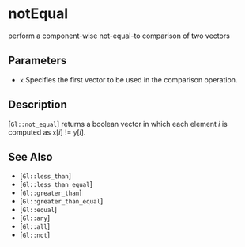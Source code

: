 # notEqual
perform a component-wise not-equal-to comparison of two vectors

## Parameters
- `x`
  Specifies the first vector to be used in the comparison operation.

## Description
[`Gl::not_equal`] returns a boolean vector in which each element *i*
  is computed as `x`[*i*] != `y`[*i*].

## See Also
- [`Gl::less_than`]
- [`Gl::less_than_equal`]
- [`Gl::greater_than`]
- [`Gl::greater_than_equal`]
- [`Gl::equal`]
- [`Gl::any`]
- [`Gl::all`]
- [`Gl::not`]
